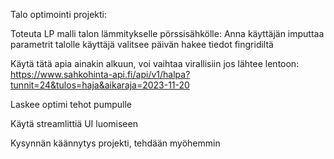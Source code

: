 Talo optimointi projekti:

Toteuta LP malli talon lämmitykselle pörssisähkölle:
Anna käyttäjän imputtaa parametrit talolle
käyttäjä valitsee päivän
hakee tiedot fingridiltä 

Käytä tätä apia ainakin alkuun, voi vaihtaa virallisiin jos lähtee lentoon: 
https://www.sahkohinta-api.fi/api/v1/halpa?tunnit=24&tulos=haja&aikaraja=2023-11-20


Laskee optimi tehot pumpulle

Käytä streamlittiä UI luomiseen

Kysynnän käännytys projekti, tehdään myöhemmin